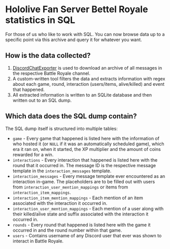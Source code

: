 # Hololive Fan Server Bettel Royale statistics in SQL

For those of us who like to work with SQL. You can now browse data up to a
specific point via this archive and query it for whatever you want.

## How is the data collected?

1.  [DiscordChatExporter](https://github.com/Tyrrrz/DiscordChatExporter) is used
    to download an archive of all messages in the respective Battle Royale
    channel.
2.  A custom-written tool filters the data and extracts information with regex about each game, round, interaction (users/items, alive/killed) and event that happened.
3.  All extracted information is written to an SQLite database and then written out to an SQL dump.

## Which data does the SQL dump contain?

The SQL dump itself is structured into multiple tables:

-   `game` - Every game that happened is listed here with the information of who
    hosted it (or `NULL` if it was an automatically scheduled game), which era
    it ran on, when it started, the XP multiplier and the amount of coins
    rewarded for a win.
-   `interactions` - Every interaction that happened is listed here with the
    round that it occurred in. The message ID is the respective message template
    in the `interaction_messages` template.
-   `interaction_messages` - Every message template ever encountered as an
    interaction in-game. The placeholders are to be filled out with users from
    `interaction_user_mention_mappings` or items from
    `interaction_item_mappings`.
-   `interaction_item_mention_mappings` - Each mention of an item associated
    with the interaction it occurred in.
-   `interaction_user_mention_mappings` - Each mention of a user along with
    their killed/alive state and suffix associated with the interaction it
    occurred in.
-   `rounds` - Every round that happened is listed here with the game it
    occurred in and the round number within that game.
-   `users` - Contains username of any Discord user that ever was shown to
    interact in Battle Royale.
